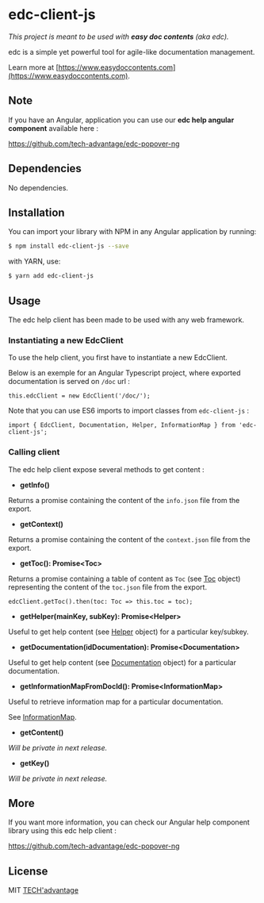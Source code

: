 # edc-client-js
_This project is meant to be used with **easy doc contents** (aka edc)._

edc is a simple yet powerful tool for agile-like documentation
management.

Learn more at [https://www.easydoccontents.com](https://www.easydoccontents.com).

## Note

If you have an Angular, application you can use our **edc help angular component** available here :

https://github.com/tech-advantage/edc-popover-ng


## Dependencies

No dependencies.


## Installation
You can import your library with NPM in any Angular application by running:

```bash
$ npm install edc-client-js --save
```

with YARN, use:

```bash
$ yarn add edc-client-js

```

## Usage

The edc help client has been made to be used with any web framework.

### Instantiating a new EdcClient

To use the help client, you first have to instantiate a new EdcClient.

Below is an exemple for an Angular Typescript project, where exported documentation is served on `/doc` url :

```
this.edcClient = new EdcClient('/doc/');
```

Note that you can use ES6 imports to import classes from `edc-client-js` :

```
import { EdcClient, Documentation, Helper, InformationMap } from 'edc-client-js';
```

### Calling client 

The edc help client expose several methods to get content :

* **getInfo()**

Returns a promise containing the content of the `info.json` file  from the export.

* **getContext()**

Returns a promise containing the content of the `context.json` file  from the export.

* **getToc(): Promise\<Toc\>**

Returns a promise containing a table of content as `Toc` (see [Toc](https://github.com/tech-advantage/edc-client-js/blob/master/src/entities/toc.ts) object) representing the content of the `toc.json` file  from the export.

```
edcClient.getToc().then(toc: Toc => this.toc = toc);
```

* **getHelper(mainKey, subKey): Promise\<Helper\>**

Useful to get help content (see [Helper](https://github.com/tech-advantage/edc-client-js/blob/master/src/entities/helper.ts) object) for a particular key/subkey.

* **getDocumentation(idDocumentation): Promise\<Documentation\>**

Useful to get help content (see [Documentation](https://github.com/tech-advantage/edc-client-js/blob/master/src/entities/documentation.ts) object) for a particular documentation.

* **getInformationMapFromDocId(): Promise\<InformationMap\>**

Useful to retrieve information map for a particular documentation.

See [InformationMap](https://github.com/tech-advantage/edc-client-js/blob/master/src/entities/information-map.ts).


* **getContent()**

_Will be private in next release._

* **getKey()**

_Will be private in next release._

## More

If you want more information, you can check our Angular help component library using this edc help client :

https://github.com/tech-advantage/edc-popover-ng


## License

MIT [TECH'advantage](mailto:contact@tech-advantage.com)


